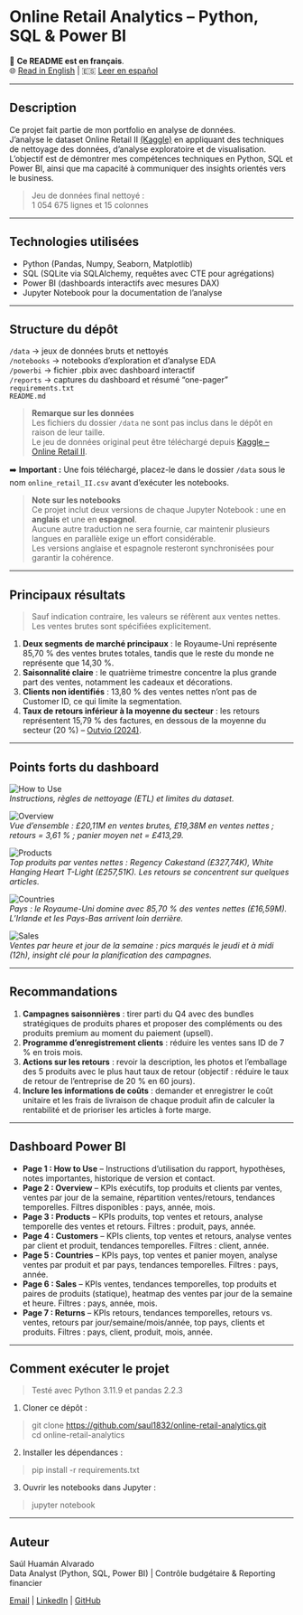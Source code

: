 # Online Retail Analytics – Python, SQL & Power BI

📄 **Ce README est en français**.  
🌐 [Read in English](README.md) | 🇪🇸 [Leer en español](README_ES.md)

---
## Description  
Ce projet fait partie de mon portfolio en analyse de données.  
J’analyse le dataset Online Retail II [(Kaggle)](https://www.kaggle.com/datasets/mashlyn/online-retail-ii-uci) en appliquant des techniques de nettoyage des données, d’analyse exploratoire et de visualisation.  
L’objectif est de démontrer mes compétences techniques en Python, SQL et Power BI, ainsi que ma capacité à communiquer des insights orientés vers le business.  

> Jeu de données final nettoyé :   
> 1 054 675 lignes et 15 colonnes

---
## Technologies utilisées  
* Python (Pandas, Numpy, Seaborn, Matplotlib)  
* SQL (SQLite via SQLAlchemy, requêtes avec CTE pour agrégations)  
* Power BI (dashboards interactifs avec mesures DAX)  
* Jupyter Notebook pour la documentation de l’analyse  

---
## Structure du dépôt  
`/data`          → jeux de données bruts et nettoyés  
`/notebooks`     → notebooks d’exploration et d’analyse EDA  
`/powerbi`       → fichier .pbix avec dashboard interactif  
`/reports`       → captures du dashboard et résumé “one-pager”  
`requirements.txt`  
`README.md`  

> **Remarque sur les données**  
> Les fichiers du dossier `/data` ne sont pas inclus dans le dépôt en raison de leur taille.  
> Le jeu de données original peut être téléchargé depuis [Kaggle – Online Retail II](https://www.kaggle.com/datasets/mashlyn/online-retail-ii-uci).  

➡️ **Important :** Une fois téléchargé, placez-le dans le dossier `/data` sous le nom `online_retail_II.csv` avant d’exécuter les notebooks.  

> **Note sur les notebooks**  
> Ce projet inclut deux versions de chaque Jupyter Notebook : une en **anglais** et une en **espagnol**.  
> Aucune autre traduction ne sera fournie, car maintenir plusieurs langues en parallèle exige un effort considérable.  
> Les versions anglaise et espagnole resteront synchronisées pour garantir la cohérence.  

---
## Principaux résultats  

> Sauf indication contraire, les valeurs se réfèrent aux ventes nettes. Les ventes brutes sont spécifiées explicitement.

1. **Deux segments de marché principaux** : le Royaume-Uni représente 85,70 % des ventes brutes totales, tandis que le reste du monde ne représente que 14,30 %.  
2. **Saisonnalité claire** : le quatrième trimestre concentre la plus grande part des ventes, notamment les cadeaux et décorations.  
3. **Clients non identifiés** : 13,80 % des ventes nettes n’ont pas de Customer ID, ce qui limite la segmentation.  
4. **Taux de retours inférieur à la moyenne du secteur** : les retours représentent 15,79 % des factures, en dessous de la moyenne du secteur (20 %) – [Outvio (2024)](https://outvio.com/blog/return-rate-stats/).  

---
## Points forts du dashboard  

![How to Use](reports/1_How%20to%20Use.jpg)  
*Instructions, règles de nettoyage (ETL) et limites du dataset.*

![Overview](reports/2_Overview.jpg)  
*Vue d’ensemble : £20,11M en ventes brutes, £19,38M en ventes nettes ; retours = 3,61 % ; panier moyen net = £413,29.*

![Products](reports/3_Products.jpg)  
*Top produits par ventes nettes : Regency Cakestand (£327,74K), White Hanging Heart T-Light (£257,51K). Les retours se concentrent sur quelques articles.*

![Countries](reports/4_Countries.jpg)  
*Pays : le Royaume-Uni domine avec 85,70 % des ventes nettes (£16,59M). L’Irlande et les Pays-Bas arrivent loin derrière.*

![Sales](reports/5_Sales.jpg)  
*Ventes par heure et jour de la semaine : pics marqués le jeudi et à midi (12h), insight clé pour la planification des campagnes.*

---
## Recommandations  
1. **Campagnes saisonnières** : tirer parti du Q4 avec des bundles stratégiques de produits phares et proposer des compléments ou des produits premium au moment du paiement (upsell).  
2. **Programme d’enregistrement clients** : réduire les ventes sans ID de 7 % en trois mois.  
3. **Actions sur les retours** : revoir la description, les photos et l’emballage des 5 produits avec le plus haut taux de retour (objectif : réduire le taux de retour de l’entreprise de 20 % en 60 jours).  
4. **Inclure les informations de coûts** : demander et enregistrer le coût unitaire et les frais de livraison de chaque produit afin de calculer la rentabilité et de prioriser les articles à forte marge.  

---
## Dashboard Power BI  
* **Page 1 : How to Use** – Instructions d’utilisation du rapport, hypothèses, notes importantes, historique de version et contact.  
* **Page 2 : Overview** – KPIs exécutifs, top produits et clients par ventes, ventes par jour de la semaine, répartition ventes/retours, tendances temporelles. Filtres disponibles : pays, année, mois.  
* **Page 3 : Products** – KPIs produits, top ventes et retours, analyse temporelle des ventes et retours. Filtres : produit, pays, année.  
* **Page 4 : Customers** – KPIs clients, top ventes et retours, analyse ventes par client et produit, tendances temporelles. Filtres : client, année.  
* **Page 5 : Countries** – KPIs pays, top ventes et panier moyen, analyse ventes par produit et par pays, tendances temporelles. Filtres : pays, année.  
* **Page 6 : Sales** – KPIs ventes, tendances temporelles, top produits et paires de produits (statique), heatmap des ventes par jour de la semaine et heure. Filtres : pays, année, mois.  
* **Page 7 : Returns** – KPIs retours, tendances temporelles, retours vs. ventes, retours par jour/semaine/mois/année, top pays, clients et produits. Filtres : pays, client, produit, mois, année.  

---
## Comment exécuter le projet  

> Testé avec Python 3.11.9 et pandas 2.2.3

1. Cloner ce dépôt :  
> git clone https://github.com/saul1832/online-retail-analytics.git  
> cd online-retail-analytics

2. Installer les dépendances :  
> pip install -r requirements.txt

3. Ouvrir les notebooks dans Jupyter :  
> jupyter notebook

---
## Auteur  
Saúl Huamán Alvarado  
Data Analyst (Python, SQL, Power BI) | Contrôle budgétaire & Reporting financier  

[Email](mailto:saul18_@hotmail.com) | [LinkedIn](https://www.linkedin.com/in/saulha/) | [GitHub](https://github.com/saul1832)
